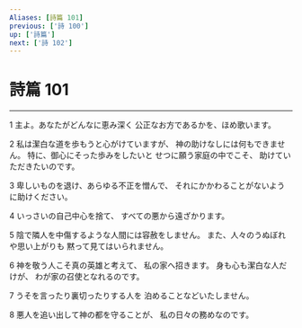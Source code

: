 ```yaml
---
Aliases: [詩篇 101]
previous: ['詩 100']
up: ['詩篇']
next: ['詩 102']
---
```

# 詩篇 101

***




1 
主よ。あなたがどんなに恵み深く 公正なお方であるかを、ほめ歌います。 



2 
私は潔白な道を歩もうと心がけていますが、 神の助けなしには何もできません。 特に、御心にそった歩みをしたいと せつに願う家庭の中でこそ、 助けていただきたいのです。 



3 
卑しいものを退け、あらゆる不正を憎んで、 それにかかわることがないように助けください。 



4 
いっさいの自己中心を捨て、 すべての悪から遠ざかります。 



5 
陰で隣人を中傷するような人間には容赦をしません。 また、人々のうぬぼれや思い上がりも 黙って見てはいられません。 



6 
神を敬う人こそ真の英雄と考えて、 私の家へ招きます。 身も心も潔白な人だけが、 わが家の召使となれるのです。 



7 
うそを言ったり裏切ったりする人を 泊めることなどいたしません。 



8 
悪人を追い出して神の都を守ることが、 私の日々の務めなのです。
